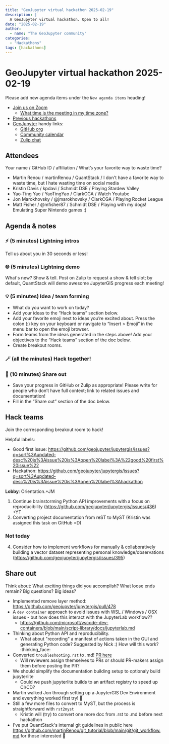```yaml
---
title: "GeoJupyter virtual hackathon 2025-02-19"
description: |
  A GeoJupyter virtual hackathon. Open to all!
date: "2025-02-19"
author:
  - name: "The GeoJupyter community"
categories:
  - "Hackathons"
tags: [hackathons]
---
```


# GeoJupyter virtual hackathon 2025-02-19

Please add new agenda items under the `New agenda items` heading!

- [Join us on Zoom](https://berkeley.zoom.us/j/92451699568)
  - [What time is the meeting in my time zone?](https://dateful.com/convert/utc?t=3pm)
- [Previous hackathons](https://geojupyter.org/blog/#category=Hackathons)
- [GeoJupyter](https://geojupyter.org) handy links:
  - [GitHub org](https://github.com/geojupyter)
  - [Community calendar](https://geojupyter.org/calendar.html)
  - [Zulip chat](https://jupyter.zulipchat.com/#narrow/channel/471314-geojupyter)


## Attendees

Your name / GitHub ID / affiliation / What’s your favorite way to waste time?

* Martin Renou / martinRenou / QuantStack / I don't have a favorite way to waste time, but I hate wasting time on social media
* Kristin Davis / kpdavi / Schmidt DSE / Playing Stardew Valley
* Yao-Ting Yao / YaoTingYao / ClarkCGA / Watch Youtube
* Jon Marokhovsky / @jmarokhovsky / ClarkCGA / Playing Rocket League
* Matt Fisher / @mfisher87 / Schmidt DSE / Playing with my dogs! Emulating Super Nintendo games :)



## Agenda & notes

### ⚡ (5 minutes) Lightning intros

Tell us about you in 30 seconds or less!


### 🌐 (5 minutes) Lightning demo

What's new? Show & tell.
Post on Zulip to request a show & tell slot; by default, QuantStack will demo awesome
JupyterGIS progress each meeting!


### 💡 (5 minutes) Idea / team forming

* What do you want to work on today?
* Add your ideas to the “Hack teams” section below.
* Add your favorite emoji next to ideas you’re excited about. Press the colon (:) key on your keyboard or navigate to “Insert > Emoji” in the menu bar to open the emoji browser.
* Form teams from the ideas generated in the steps above! Add your objectives to the “Hack teams” section of the doc below.
* Create breakout rooms.


### 🪄 (all the minutes) Hack together!

### 💬 (10 minutes) Share out

* Save your progress in GitHub or Zulip as appropriate!
  Please write for people who don’t have full context; link to related issues and documentation!
* Fill in the “Share out” section of the doc below.


## Hack teams

Join the corresponding breakout room to hack!

Helpful labels:
* Good first issue: https://github.com/geojupyter/jupytergis/issues?q=sort%3Aupdated-desc%20is%3Aissue%20is%3Aopen%20label%3A%22good%20first%20issue%22
* Hackathon: https://github.com/geojupyter/jupytergis/issues?q=sort%3Aupdated-desc%20is%3Aissue%20is%3Aopen%20label%3Ahackathon

**Lobby**: Orientation.+JM

1. Continue brainstorming Python API improvements with a focus on reproducibility (https://github.com/geojupyter/jupytergis/issues/436) +YT
2. Converting project documentation from reST to MyST (Kristin was assigned this task on GitHub =D)


### Not today

4. Consider how to implement workflows for manually & collaboratively building a vector dataset representing personal knowledge/observations (https://github.com/geojupyter/jupytergis/issues/395)


## Share out

Think about:
What exciting things did you accomplish?
What loose ends remain?
Big questions? Big ideas?

* Implemented remove layer method: https://github.com/geojupyter/jupytergis/pull/478
* A `dev container` approach to avoid issues with WSL / Windows / OSX issues - but how does this interact with the JupyterLab workflow??
    * https://github.com/microsoft/vscode-dev-containers/blob/main/script-library/docs/jupyterlab.md
* Thinking about Python API and reproducibility.
    * What about "recording" a manifest of actions taken in the GUI and generating Python code? Suggested by Nick :) How will this work? :thinking_face:
* Converted `troubleshooting.rst` to .md! [PR here](https://github.com/geojupyter/jupytergis/pull/479)
    * Will reviewers assign themselves to PRs or should PR-makers assign them before posting the PR?
* We should simplify the documentation building setup to optionaly build jupyterlite
    * Could we push jupyterlite builds to an artifact registry to speed up CI/CD?
* Martin walked Jon through setting up a JupyterGIS Dev Environment and everything worked first try! :confetti_ball:
* Still a few more files to convert to MyST, but the process is straightforward with `rst2myst`
    * Kristin will (try) to convert one more doc from .rst to .md before next hackathon
* I've put QuantStack's internal git guidelines in public here <https://github.com/martinRenou/git_tutorial/blob/main/git/git_workflow.md> for those interested :raised_hands:
